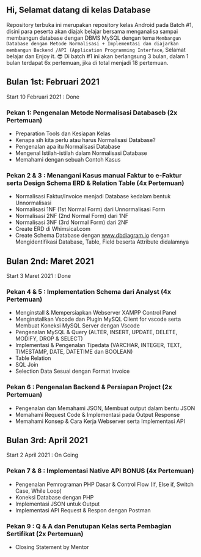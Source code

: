 ## Hi, Selamat datang di kelas Database
Repository terbuka ini merupakan repository kelas Android pada Batch #1, disini para peserta akan diajak belajar bersama menganalisa sampai membangun database dengan DBMS MySQL dengan tema `Membangun Database dengan Metode Normalisasi + Implementasi dan diajarkan membangun Backend /API (Application Programming Interface`, Selamat belajar dan Enjoy it. 😎 Di batch #1 ini akan berlangsung 3 bulan, dalam 1 bulan terdapat 6x pertemuan, jika di total menjadi 18 pertemuan.

## Bulan 1st: Februari 2021
Start 10 Februari 2021 : Done

### Pekan 1: Pengenalan Metode Normalisasi Databaseb (2x Pertemuan)

* Preparation Tools dan Kesiapan Kelas 
* Kenapa sih kita perlu atau harus Normalisasi Database? 
* Pengenalan apa itu Normalisasi Database 
* Mengenal Istilah-istilah dalam Normalisasi Database  
* Memahami dengan sebuah Contoh Kasus 

### Pekan 2 & 3 : Menangani Kasus manual Faktur to e-Faktur serta Design Schema ERD & Relation Table (4x Pertemuan)

* Normalisasi Faktur/Invoice menjadi Database kedalam bentuk Unnormalisasi
* Normalisasi 1NF (1st Normal Form) dari Unnormalisasi Form  
* Normalisasi 2NF (2nd Normal Form) dari 1NF 
* Normalisasi 3NF (3rd Normal Form) dari 2NF
* Create ERD di Whimsical.com 
* Create Schema Database dengan www.dbdiagram.io dengan Mengidentifikasi Database, Table, Field beserta Attribute didalamnya

## Bulan 2nd: Maret 2021
Start 3 Maret 2021 : Done

### Pekan 4 & 5 : Implementation Schema dari Analyst (4x Pertemuan)

* Menginstall & Mempersiapkan Webserver XAMPP Control Panel
* Menginstallkan Vscode dan Plugin MySQL Client for vscode serta Membuat Koneksi MySQL Server dengan Vscode 
* Pengenalan MySQL & Query (ALTER, INSERT, UPDATE, DELETE, MODIFY, DROP & SELECT)
* Implementasi & Pengenalan Tipedata (VARCHAR, INTEGER, TEXT, TIMESTAMP, DATE, DATETIME dan BOOLEAN) 
* Table Relation 
* SQL Join 
* Selection Data Sesuai dengan Format Invoice 

### Pekan 6 : Pengenalan Backend & Persiapan Project (2x Pertemuan)
* Pengenalan dan Memahami JSON, Membuat output dalam bentu JSON 
* Memahami Request Code & Implementasi pada Output Response 
* Memahami Konsep & Cara Kerja Webserver serta Implementasi API

## Bulan 3rd: April 2021
Start 2 April 2021 : On Going

### Pekan 7 & 8 : Implementasi Native API BONUS (4x Pertemuan)
* Pengenalan Pemrograman PHP Dasar & Control Flow (If, Else if, Switch Case, While Loop)
* Koneksi Database dengan PHP
* Implementasi JSON untuk Output
* Implementasi API Request & Respon dengan Postman

### Pekan 9 : Q & A dan Penutupan Kelas serta Pembagian Sertifikat (2x Pertemuan)
* Closing Statement by Mentor